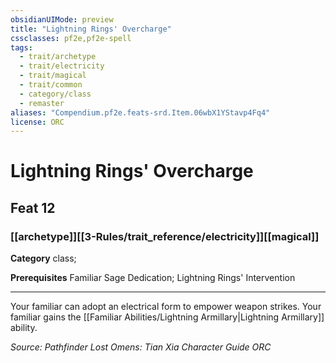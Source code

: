 ```yaml
---
obsidianUIMode: preview
title: "Lightning Rings' Overcharge"
cssclasses: pf2e,pf2e-spell
tags:
  - trait/archetype
  - trait/electricity
  - trait/magical
  - trait/common
  - category/class
  - remaster
aliases: "Compendium.pf2e.feats-srd.Item.06wbX1YStavp4Fq4"
license: ORC
---
```

# Lightning Rings' Overcharge
## Feat 12
### [[archetype]][[3-Rules/trait_reference/electricity]][[magical]]

**Category** class; 



**Prerequisites** Familiar Sage Dedication; Lightning Rings' Intervention
* * *
Your familiar can adopt an electrical form to empower weapon strikes. Your familiar gains the [[Familiar Abilities/Lightning Armillary|Lightning Armillary]] ability.

*Source: Pathfinder Lost Omens: Tian Xia Character Guide*
*ORC*